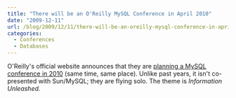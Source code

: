 ```yaml
---
title: "There will be an O'Reilly MySQL Conference in April 2010"
date: "2009-12-11"
url: /blog/2009/12/11/there-will-be-an-oreilly-mysql-conference-in-april-2010/
categories:
  - Conferences
  - Databases
---
```

O'Reilly's official website announces that they are [planning a MySQL conference in 2010][1] (same time, same place). Unlike past years, it isn't co-presented with Sun/MySQL; they are flying solo. The theme is *Information Unleashed.*

 [1]: http://en.oreilly.com/mysql/
